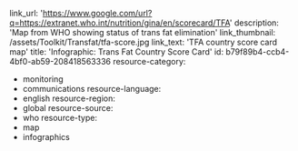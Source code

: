 link_url: 'https://www.google.com/url?q=https://extranet.who.int/nutrition/gina/en/scorecard/TFA'
description: 'Map from WHO showing status of trans fat elimination'
link_thumbnail: /assets/Toolkit/Transfat/tfa-score.jpg
link_text: 'TFA country score card map'
title: 'Infographic: Trans Fat Country Score Card'
id: b79f89b4-ccb4-4bf0-ab59-208418563336
resource-category:
  - monitoring
  - communications
resource-language:
  - english
resource-region:
  - global
resource-source:
  - who
resource-type:
  - map
  - infographics
